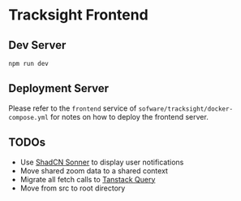 # Tracksight Frontend

## Dev Server
```
npm run dev
```

## Deployment Server
Please refer to the `frontend` service of `sofware/tracksight/docker-compose.yml` for notes on how to deploy the frontend server.

## TODOs
- Use [ShadCN Sonner](https://ui.shadcn.com/docs/components/sonner) to display user notifications
- Move shared zoom data to a shared context
- Migrate all fetch calls to [Tanstack Query](https://tanstack.com/query/latest)
- Move from src to root directory
